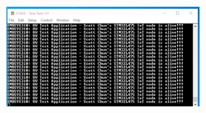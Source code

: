 ![Image of Yaktocat](https://github.com/soobin27/embsys310/blob/main/assignment01/Assignment01.png)
